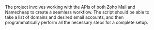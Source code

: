 The project involves working with the APIs of both Zoho Mail and Namecheap to create a seamless workflow. The script should be able to take a list of domains and desired email accounts, and then programmatically perform all the necessary steps for a complete setup.
